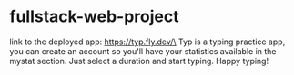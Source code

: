 # fullstack-web-project
link to the deployed app: https://typ.fly.dev/\
Typ is a typing practice app, you can create an account so you'll have your statistics available in the mystat section. Just select a duration and start typing.
Happy typing!
